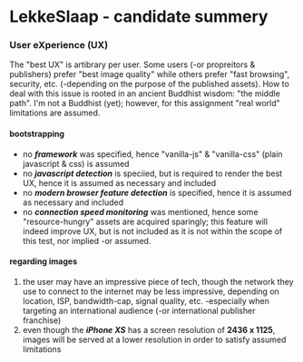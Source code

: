# LekkeSlaap - candidate summery

### User eXperience (UX)
The "best UX" is artibrary per user. Some users (-or propreitors & publishers) prefer "best image quality" while others prefer "fast browsing", security, etc. (-depending on the purpose of the published assets).
How to deal with this issue is rooted in an ancient Buddhist wisdom: "the middle path". I'm not a Buddhist (yet); however, for this assignment "real world" limitations are assumed.

#### bootstrapping
- no ***framework*** was specified, hence "vanilla-js" & "vanilla-css" (plain javascript & css) is assumed
- no ***javascript detection*** is speciied, but is required to render the best UX, hence it is assumed as necessary and included
- no ***modern browser feature detection*** is specified, hence it is assumed as necessary and included
- no ***connection speed monitoring*** was mentioned, hence some "resource-hungry" assets are acquired sparingly; this feature will indeed improve UX, but is not included as it is not within the scope of this test, nor implied -or assumed.

#### regarding images 
1. the user may have an impressive piece of tech, though the network they use to connect to the internet may be less impressive, depending on location, ISP, bandwidth-cap, signal quality, etc. -especially when targeting an international audience (-or international publisher franchise)
2. even though the ***iPhone XS*** has a screen resolution of **2436 x 1125**, images will be served at a lower resolution in order to satisfy assumed limitations
